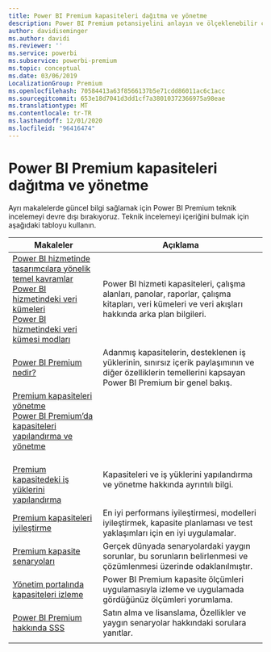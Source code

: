 ```yaml
---
title: Power BI Premium kapasiteleri dağıtma ve yönetme
description: Power BI Premium potansiyelini anlayın ve ölçeklenebilir çözümleri tasarlama, dağıtma, izleme ve sorun giderme hakkında bilgi edinin.
author: davidiseminger
ms.author: davidi
ms.reviewer: ''
ms.service: powerbi
ms.subservice: powerbi-premium
ms.topic: conceptual
ms.date: 03/06/2019
LocalizationGroup: Premium
ms.openlocfilehash: 70584413a63f8566137b5e71cdd86011ac6c1acc
ms.sourcegitcommit: 653e18d7041d3dd1cf7a38010372366975a98eae
ms.translationtype: MT
ms.contentlocale: tr-TR
ms.lasthandoff: 12/01/2020
ms.locfileid: "96416474"
---
```

# <a name="deploying-and-managing-power-bi-premium-capacities"></a>Power BI Premium kapasiteleri dağıtma ve yönetme

Ayrı makalelerde güncel bilgi sağlamak için Power BI Premium teknik incelemeyi devre dışı bırakıyoruz. Teknik incelemeyi içeriğini bulmak için aşağıdaki tabloyu kullanın. 

| Makaleler | Açıklama |
|-----|----|
| [Power BI hizmetinde tasarımcılara yönelik temel kavramlar](../fundamentals/service-basic-concepts.md)</br>[Power BI hizmetindeki veri kümeleri](../connect-data/service-datasets-understand.md)</br>[Power BI hizmetindeki veri kümesi modları](../connect-data/service-dataset-modes-understand.md) | Power BI hizmeti kapasiteleri, çalışma alanları, panolar, raporlar, çalışma kitapları, veri kümeleri ve veri akışları hakkında arka plan bilgileri. |
| [Power BI Premium nedir?](../admin/service-premium-what-is.md) | Adanmış kapasitelerin, desteklenen iş yüklerinin, sınırsız içerik paylaşımının ve diğer özelliklerin temellerini kapsayan Power BI Premium bir genel bakış.  |
| [Premium kapasiteleri yönetme](../admin/service-premium-capacity-manage.md)</br>[Power BI Premium’da kapasiteleri yapılandırma ve yönetme](../admin/service-admin-premium-manage.md)
</br>[Premium kapasitedeki iş yüklerini yapılandırma](../admin/service-admin-premium-workloads.md) | Kapasiteleri ve iş yüklerini yapılandırma ve yönetme hakkında ayrıntılı bilgi. |
| [Premium kapasiteleri iyileştirme](../admin/service-premium-capacity-optimize.md) | En iyi performans iyileştirmesi, modelleri iyileştirmek, kapasite planlaması ve test yaklaşımları için en iyi uygulamalar. |
| [Premium kapasite senaryoları](../admin/service-premium-capacity-scenarios.md) | Gerçek dünyada senaryolardaki yaygın sorunlar, bu sorunların belirlenmesi ve çözümlenmesi üzerinde odaklanılmıştır. |
| [Yönetim portalında kapasiteleri izleme](../admin/service-admin-premium-monitor-portal.md) | Power BI Premium kapasite ölçümleri uygulamasıyla izleme ve uygulamada gördüğünüz ölçümleri yorumlama. |
| [Power BI Premium hakkında SSS](../admin/service-premium-faq.md) | Satın alma ve lisanslama, Özellikler ve yaygın senaryolar hakkındaki sorulara yanıtlar. |
| | |
